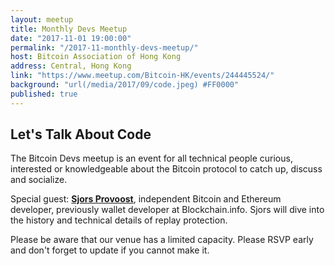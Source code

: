 ```yaml
---
layout: meetup
title: Monthly Devs Meetup
date: "2017-11-01 19:00:00"
permalink: "/2017-11-monthly-devs-meetup/"
host: Bitcoin Association of Hong Kong
address: Central, Hong Kong
link: "https://www.meetup.com/Bitcoin-HK/events/244445524/"
background: "url(/media/2017/09/code.jpeg) #FF0000"
published: true
---
```


## Let's Talk About Code

The Bitcoin Devs meetup is an event for all technical people curious, interested or knowledgeable about the Bitcoin protocol to catch up, discuss and socialize.

Special guest: [**Sjors Provoost**](https://twitter.com/provoost), independent Bitcoin and Ethereum developer, previously wallet developer at Blockchain.info. Sjors will dive into the history and technical details of replay protection.

Please be aware that our venue has a limited capacity. Please RSVP early and don't forget to update if you cannot make it.
